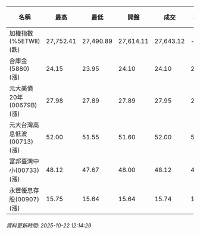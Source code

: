 | 名稱 | 最高 | 最低 | 開盤 | 成交 | 均價 | 成交金額(億) | 昨收 | 漲跌幅 | 漲跌 | 總量 | 昨量 | 振幅 |
| -------- | -------- | -------- | -------- |-------- | -------- | -------- |-------- |-------- |-------- | -------- | -------- |-------- |
|加權指數(%5ETWII) (跌)|27,752.41|27,490.89|27,614.11|27,643.12|-|3,331.22|27,752.41|0.39%|109.29|5,990,017|0|0.94%|
|合庫金(5880) (漲)|24.15|23.95|24.10|24.10|24.04|1.62|24.05|0.21%|0.05|6,736|5,460|0.83%|
|元大美債20年(00679B) (漲)|27.98|27.89|27.89|27.95|27.93|6.62|27.71|0.87%|0.24|23,696|28,535|0.32%|
|元大台灣高息低波(00713) (漲)|52.00|51.55|51.60|52.00|51.84|6.28|51.60|0.78%|0.40|12,108|12,590|0.87%|
|富邦臺灣中小(00733) (漲)|48.12|47.67|48.00|48.12|47.89|0.488|48.04|0.17%|0.08|1,018|1,694|0.94%|
|永豐優息存股(00907) (漲)|15.75|15.64|15.64|15.74|15.69|0.106|15.64|0.64%|0.10|673|1,037|0.70%|
###### 資料更新時間: 2025-10-22 12:14:29